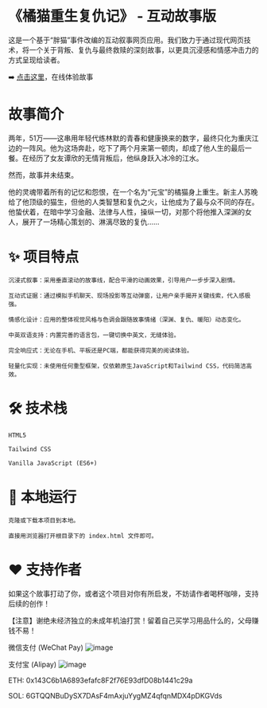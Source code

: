 《橘猫重生复仇记》 - 互动故事版
=

这是一个基于“胖猫”事件改编的互动叙事网页应用。我们致力于通过现代网页技术，将一个关于背叛、复仇与最终救赎的深刻故事，以更具沉浸感和情感冲击力的方式呈现给读者。

➡️ [点击这里](https://pangmao.docman.edu.kg)，在线体验故事

故事简介
==

两年，51万——这串用年轻代练林默的青春和健康换来的数字，最终只化为重庆江边的一阵风。他为这场奔赴，吃下了两个月来第一顿肉，却成了他人生的最后一餐。在经历了女友谭欣的无情背叛后，他纵身跃入冰冷的江水。

然而，故事并未结束。

他的灵魂带着所有的记忆和怨恨，在一个名为“元宝”的橘猫身上重生。新主人苏晚给了他顶级的猫生，但他的人类智慧和复仇之火，让他成为了最与众不同的存在。他蛰伏着，在暗中学习金融、法律与人性，操纵一切，对那个将他推入深渊的女人，展开了一场精心策划的、淋漓尽致的复仇……

✨ 项目特点
==

    沉浸式叙事：采用垂直滚动的故事线，配合平滑的动画效果，引导用户一步步深入剧情。

    互动式证据：通过模拟手机聊天、现场投影等互动弹窗，让用户亲手揭开关键线索，代入感极强。

    情感化设计：应用的整体视觉风格与色调会跟随故事情绪（深渊、复仇、暖阳）动态变化。

    中英双语支持：内置完善的语言包，一键切换中英文，无缝体验。

    完全响应式：无论在手机、平板还是PC端，都能获得完美的阅读体验。

    轻量化实现：未使用任何重型框架，仅依赖原生JavaScript和Tailwind CSS，代码简洁高效。

🛠️ 技术栈
==

    HTML5

    Tailwind CSS

    Vanilla JavaScript (ES6+)

🚀 本地运行
==

    克隆或下载本项目到本地。

    直接用浏览器打开根目录下的 index.html 文件即可。

❤️ 支持作者
==

如果这个故事打动了你，或者这个项目对你有所启发，不妨请作者喝杯咖啡，支持后续的创作！

【注意】谢绝未经济独立的未成年机油打赏！留着自己买学习用品什么的，父母赚钱不易！

微信支付 (WeChat Pay)
	![image](https://github.com/user-attachments/assets/a5c5ac9f-b3d0-4244-bed5-48116cec5dce)


支付宝 (Alipay)
	![image](https://github.com/user-attachments/assets/72fb93f9-0bb3-48da-bac9-89d5f7960da7)

ETH: 0x143C6b1A6893efafc8F2f76E93dfD08b1441c29a

SOL: 6GTQQNBuDySX7DAsF4mAxjuYygMZ4qfqnMDX4pDKGVds

